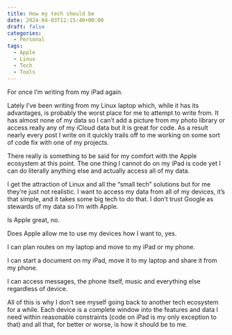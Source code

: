 ```yaml
---
title: How my tech should be
date: 2024-04-03T12:15:40+00:00
draft: false
categories:
  - Personal
tags:
  - Apple
  - Linux
  - Tech
  - Tools
---
```


For once I’m writing from my iPad again.

Lately I’ve been writing from my Linux laptop which, while it has its advantages, is probably the worst place for me to attempt to write from. It has almost none of my data so I can’t add a picture from my photo library or access really any of my iCloud data but it is great for code. As a result nearly every post I write on it quickly trails off to me working on some sort of code fix with one of my projects.

There really is something to be said for my comfort with the Apple ecosystem at this point. The one thing I cannot do on my iPad is code yet I can do literally anything else and actually access all of my data.

I get the attraction of Linux and all the “small tech” solutions but for me they’re just not realistic. I want to access my data from all of my devices, it’s that simple, and it takes some big tech to do that. I don’t trust Google as stewards of my data so I’m with Apple.

Is Apple great, no.

Does Apple allow me to use my devices how I want to, yes.

I can plan routes on my laptop and move to my iPad or my phone.

I can start a document on my iPad, move it to my laptop and share it from my phone.

I can access messages, the phone itself, music and everything else regardless of device.

All of this is why I don’t see myself going back to another tech ecosystem for a while. Each device is a complete window into the features and data I need within reasonable constraints (code on iPad is my only exception to that) and all that, for better or worse, is how it should be to me.